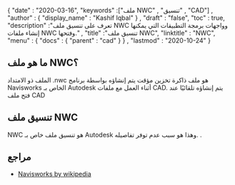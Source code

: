 {
  "date" : "2020-03-16",
  "keywords" :["ملف NWC" , "تنسيق" , "CAD"] ,
  "author" : {
    "display_name" : "Kashif Iqbal"
} ,
  "draft" : "false",
  "toc" : true,
  "description" :"تعرف على تنسيق ملف NWC وواجهات برمجة التطبيقات التي يمكنها إنشاء ملفات NWC وفتحها." ,
  "title" :"تنسيق ملف NWC",
  "linktitle" : "NWC",
  "menu" : {
    "docs" : {
      "parent" : "cad"
}
} ,
  "lastmod" : "2020-10-24"
}

## ما هو ملف NWC؟

الملف ذو الامتداد .nwc هو ملف ذاكرة تخزين مؤقت يتم إنشاؤه بواسطة برنامج Navisworks الخاص بـ Autodesk أثناء العمل مع ملفات CAD. يتم إنشاؤه تلقائيًا عند فتح ملف CAD

## تنسيق ملف NWC

NWC هو تنسيق ملف خاص بـ Autodesk وهذا هو سبب عدم توفر تفاصيله. .

## مراجع ##

* [Navisworks by wikipedia](https://en.wikipedia.org/wiki/Navisworks)

